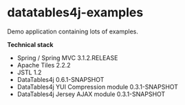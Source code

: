 datatables4j-examples
=====================

Demo application containing lots of examples.

**Technical stack**

 * Spring / Spring MVC 3.1.2.RELEASE
 * Apache Tiles 2.2.2
 * JSTL 1.2
 * DataTables4j 0.6.1-SNAPSHOT
 * DataTables4j YUI Compression module 0.3.1-SNAPSHOT
 * DataTables4j Jersey AJAX module 0.3.1-SNAPSHOT